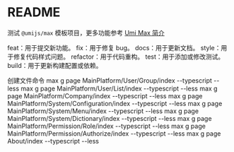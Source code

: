 # README

测试 `@umijs/max` 模板项目，更多功能参考 [Umi Max 简介](https://umijs.org/docs/max/introduce)

feat：用于提交新功能。 fix：用于修复 bug。 docs：用于更新文档。 style：用于修复代码样式问题。 refactor：用于代码重构。 test：用于添加或修改测试。 build：用于更新构建配置或依赖。

创建文件命令
max g page MainPlatform/User/Group/index --typescript --less
max g page MainPlatform/User/List/index --typescript --less
max g page MainPlatform/Company/index --typescript --less
max g page MainPlatform/System/Configuration/index --typescript --less
max g page MainPlatform/System/Menu/index --typescript --less
max g page MainPlatform/System/Dictionary/index --typescript --less
max g page MainPlatform/Permission/Role/index --typescript --less
max g page MainPlatform/Permission/Authorize/index --typescript --less
max g page About/index --typescript --less


